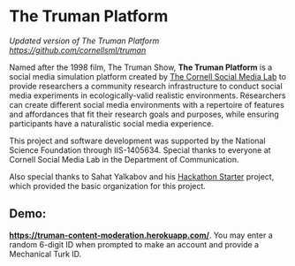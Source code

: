 The Truman Platform 
=======================
_Updated version of The Truman Platform https://github.com/cornellsml/truman_ 

Named after the 1998 film, The Truman Show, **The Truman Platform** is a social media simulation platform created by [The Cornell Social Media Lab](https://socialmedialab.cornell.edu/) to provide researchers a community research infrastructure to conduct social media experiments in ecologically-valid realistic environments. Researchers can create different social media environments with a repertoire of features and affordances that fit their research goals and purposes, while ensuring participants have a naturalistic social media experience. 

This project and software development was supported by the National Science Foundation through IIS-1405634. Special thanks to everyone at Cornell Social Media Lab in the Department of Communication. 

Also special thanks to Sahat Yalkabov and his [Hackathon Starter](https://github.com/sahat/hackathon-starter) project, which provided the basic organization for this project. 

## **Demo:**
**https://truman-content-moderation.herokuapp.com/**. You may enter a random 6-digit ID when prompted to make an account and provide a Mechanical Turk ID.
